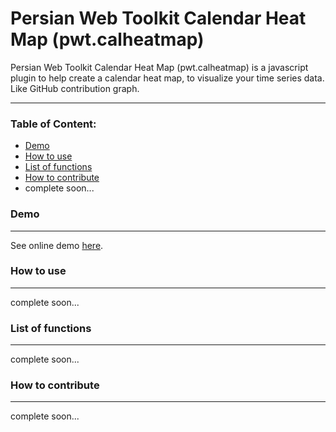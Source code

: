 Persian Web Toolkit Calendar Heat Map (pwt.calheatmap)
===================
Persian Web Toolkit Calendar Heat Map (pwt.calheatmap) is a javascript plugin to help create a calendar heat map, to visualize your time series data. Like GitHub contribution graph.

----------

### Table of Content:
- [Demo](#demo)
- [How to use](#how_to_use)
- [List of functions](#list_of_functions)
- [How to contribute](#how_to_contribute)
- complete soon...

### <a id="demo"></a>Demo
-----------------
See online demo <a href="http://htmlpreview.github.io/?https://github.com/babakhani/pwt.calheatmap/blob/master/src/index.html" target="_blank">here</a>.

### <a id="how_to_use"></a>How to use
-----------
complete soon...
### <a id="list_of_functions"></a>List of functions
-----------------
complete soon...
### <a id="how_to_contribute"></a>How to contribute
------------------
complete soon...
